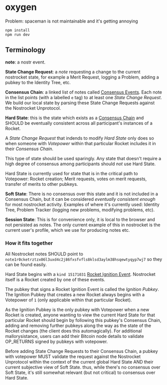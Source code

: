 # oxygen

Problem: spaceman is not maintainable and it's getting annoying

```
npm install
npm run dev
```


## Terminology
**note**: a nostr event.  

**State Change Request**: a *note* requesting a change to the current nostrocket state, for example a Merit Request, logging a Problem, adding a pubkey to the Identity Tree, etc.  

**Consensus Chain**: a linked list of notes called [Consensus Events](https://github.com/nostrocket/NIPS/blob/main/Rockets.md#consensus-event). Each note in the list points (with a labelled `e` tag) to at least one *State Change Request*. We build our local state by parsing these State Change Requests against the Nostrocket Unprotocol.

**Hard State**: this is the state which exists as a [Consensus Chain](https://github.com/nostrocket/NIPS/blob/main/Rockets.md#consensus-over-state) and SHOULD be eventually consistent across all participant's instances of a Rocket. 

A *State Change Request* that indends to modify *Hard State* only does so when someone with *Votepower* within that particular Rocket includes it in their *Consensus Chain*. 

This type of state should be used sparingly. Any state that doesn't require a high degree of consensus among participants should *not* use Hard State. 

Hard State is currently used for state that is in the critical path to Votepower: Rocket creation; Merit requests, votes on merit requests, transfer of merits to other pubkeys.  

**Soft State**: There is no consensus over this state and it is not included in a Consensus Chain, but it can be considered *eventually consistent enough* for most nostrocket activity. Examples of where it's currently used: Identity Tree, Problem Tracker (logging new problems, modifying problems, etc).  

**Session State**: This is for convenience only, it is local to the browser and not persisted as notes. The only current example of this in nostrocket is the current user's profile, which we use for producing notes etc.


### How it fits together
All Nostrocket notes SHOULD point to `note1r0cketrztzx06l3uxd4c2j86fxsfvfls8klsd3aylm38hsqewtyqyp7wj7` so they can be found easily.

Hard State begins with a `kind 15171031` [Rocket Ignition Event](https://github.com/nostrocket/NIPS/blob/main/Rockets.md). Nostrocket itself is a Rocket created by one of these events.

The pubkey that signs a Rocket Ignition Event is called the *Ignition Pubkey*. The Ignition Pubkey that creates a new Rocket always begins with a Votepower of `1` (only applicable within that particular Rocket). 

As the Ignition Pubkey is the only pubkey with Votepower when a new Rocket is created, anyone wanting to view the current Hard State for that particular Rocket should begin by following this pubkey's Consensus Chain, adding and removing further pubkeys along the way as the state of the Rocket changes (the client does this automagically). For additional mallorysistance, users can add their Bitcoin node details to validate OP_RETURNS signed by pubkeys with votepower.

Before adding State Change Requests to their Consensus Chain, a pubkey with votepower MUST validate the request against the Nostrocket Unprotocol within the context of the current global Hard State AND their current subjective view of Soft State. thus, while there's no consensus over Soft State, it's still somewhat relevant (but not critical) to consensus over Hard State. 

